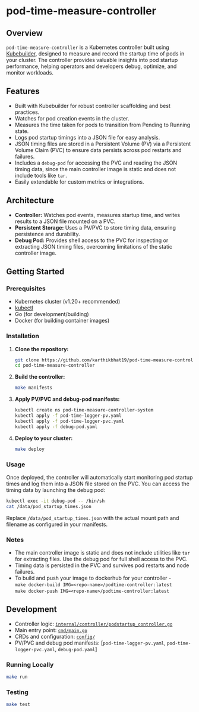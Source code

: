 
# pod-time-measure-controller

## Overview

`pod-time-measure-controller` is a Kubernetes controller built using [Kubebuilder](https://book.kubebuilder.io/), designed to measure and record the startup time of pods in your cluster. The controller provides valuable insights into pod startup performance, helping operators and developers debug, optimize, and monitor workloads.

## Features

- Built with Kubebuilder for robust controller scaffolding and best practices.
- Watches for pod creation events in the cluster.
- Measures the time taken for pods to transition from Pending to Running state.
- Logs pod startup timings into a JSON file for easy analysis.
- JSON timing files are stored in a Persistent Volume (PV) via a Persistent Volume Claim (PVC) to ensure data persists across pod restarts and failures.
- Includes a `debug-pod` for accessing the PVC and reading the JSON timing data, since the main controller image is static and does not include tools like `tar`.
- Easily extendable for custom metrics or integrations.

## Architecture

- **Controller:** Watches pod events, measures startup time, and writes results to a JSON file mounted on a PVC.
- **Persistent Storage:** Uses a PV/PVC to store timing data, ensuring persistence and durability.
- **Debug Pod:** Provides shell access to the PVC for inspecting or extracting JSON timing files, overcoming limitations of the static controller image.

## Getting Started

### Prerequisites

- Kubernetes cluster (v1.20+ recommended)
- [kubectl](https://kubernetes.io/docs/tasks/tools/)
- Go (for development/building)
- Docker (for building container images)

### Installation

1. **Clone the repository:**

   ```sh
   git clone https://github.com/karthikbhat19/pod-time-measure-controller.git
   cd pod-time-measure-controller
   ```

2. **Build the controller:**

   ```sh
   make manifests
   ```

3. **Apply PV/PVC and debug-pod manifests:**

   ```sh
   kubectl create ns pod-time-measure-controller-system
   kubectl apply -f pod-time-logger-pv.yaml
   kubectl apply -f pod-time-logger-pvc.yaml
   kubectl apply -f debug-pod.yaml
   ```

4. **Deploy to your cluster:**

   ```sh
   make deploy
   ```

### Usage

Once deployed, the controller will automatically start monitoring pod startup times and log them into a JSON file stored on the PVC. You can access the timing data by launching the debug pod:

```sh
kubectl exec -it debug-pod -- /bin/sh
cat /data/pod_startup_times.json
```

Replace `/data/pod_startup_times.json` with the actual mount path and filename as configured in your manifests.

### Notes

- The main controller image is static and does not include utilities like `tar` for extracting files. Use the debug pod for full shell access to the PVC.
- Timing data is persisted in the PVC and survives pod restarts and node failures.
- To build and push your image to dockerhub for your controller -  
`make docker-build IMG=<repo-name>/podtime-controller:latest`  
`make docker-push IMG=<repo-name>/podtime-controller:latest`

## Development

- Controller logic: [`internal/controller/podstartup_controller.go`](internal/controller/podstartup_controller.go)
- Main entry point: [`cmd/main.go`](cmd/main.go)
- CRDs and configuration: [`config/`](config/)
- PV/PVC and debug pod manifests: [`pod-time-logger-pv.yaml`, `pod-time-logger-pvc.yaml`, `debug-pod.yaml`]

### Running Locally

```sh
make run
```

### Testing

```sh
make test
```
